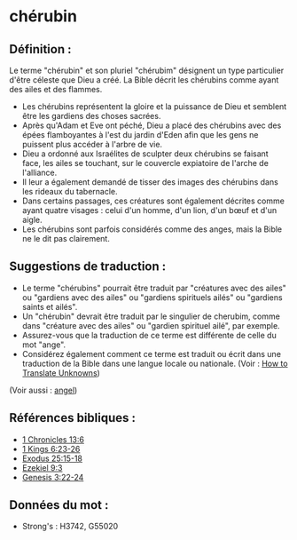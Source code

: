 # chérubin

## Définition :

Le terme "chérubin" et son pluriel "chérubim" désignent un type particulier d'être céleste que Dieu a créé. La Bible décrit les chérubins comme ayant des ailes et des flammes.

* Les chérubins représentent la gloire et la puissance de Dieu et semblent être les gardiens des choses sacrées.
* Après qu'Adam et Eve ont péché, Dieu a placé des chérubins avec des épées flamboyantes à l'est du jardin d'Eden afin que les gens ne puissent plus accéder à l'arbre de vie.
* Dieu a ordonné aux Israélites de sculpter deux chérubins se faisant face, les ailes se touchant, sur le couvercle expiatoire de l'arche de l'alliance.
* Il leur a également demandé de tisser des images des chérubins dans les rideaux du tabernacle.
* Dans certains passages, ces créatures sont également décrites comme ayant quatre visages : celui d'un homme, d'un lion, d'un bœuf et d'un aigle.
* Les chérubins sont parfois considérés comme des anges, mais la Bible ne le dit pas clairement.

## Suggestions de traduction :

* Le terme "chérubins" pourrait être traduit par "créatures avec des ailes" ou "gardiens avec des ailes" ou "gardiens spirituels ailés" ou "gardiens saints et ailés".
* Un "chérubin" devrait être traduit par le singulier de cherubim, comme dans "créature avec des ailes" ou "gardien spirituel ailé", par exemple.
* Assurez-vous que la traduction de ce terme est différente de celle du mot "ange".
* Considérez également comment ce terme est traduit ou écrit dans une traduction de la Bible dans une langue locale ou nationale. (Voir : [How to Translate Unknowns](rc://en/ta/man/translate/translate-unknown))

(Voir aussi : [angel](../kt/angel.md))

## Références bibliques :

* [1 Chronicles 13:6](rc://en/tn/help/1ch/13/06)
* [1 Kings 6:23-26](rc://en/tn/help/1ki/06/23)
* [Exodus 25:15-18](rc://en/tn/help/exo/25/15)
* [Ezekiel 9:3](rc://en/tn/help/ezk/09/03)
* [Genesis 3:22-24](rc://en/tn/help/gen/03/22)

## Données du mot :

* Strong's : H3742, G55020

